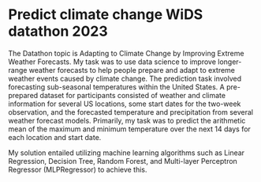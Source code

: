 # Predict climate change WiDS datathon 2023

The Datathon topic is Adapting to Climate Change by Improving Extreme Weather Forecasts. My task was to use data science to improve longer-range weather forecasts to help people prepare and adapt to extreme weather events caused by climate change. The prediction task involved forecasting sub-seasonal temperatures within the United States. A pre-prepared dataset for participants consisted of weather and climate information for several US locations, some start dates for the two-week observation, and the forecasted temperature and precipitation from several weather forecast models. Primarily, my task was to predict the arithmetic mean of the maximum and minimum temperature over the next 14 days for each location and start date.

My solution entailed utilizing machine learning algorithms such as Linear Regression, Decision Tree, Random Forest, and Multi-layer Perceptron Regressor (MLPRegressor) to achieve this.
